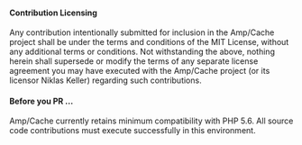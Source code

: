 #### Contribution Licensing

Any contribution intentionally submitted for inclusion in the Amp/Cache project
shall be under the terms and conditions of the MIT License, without any
additional terms or conditions. Not withstanding the above, nothing herein
shall supersede or modify the terms of any separate license agreement you
may have executed with the Amp/Cache project (or its licensor Niklas Keller)
regarding such contributions.

#### Before you PR ...

Amp/Cache currently retains minimum compatibility with PHP 5.6. All source code
contributions must execute successfully in this environment.
